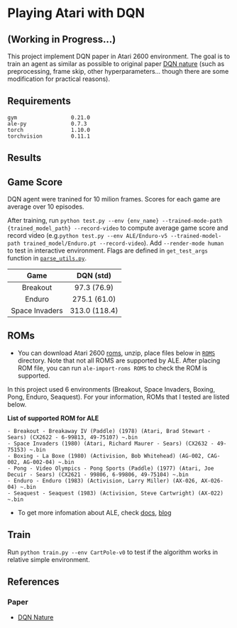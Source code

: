 # Playing Atari with DQN

## (Working in Progress...)

This project implement DQN paper in Atari 2600 environment. The goal is to train an agent as similar as possible to original paper [DQN nature](https://www.nature.com/articles/nature14236) (such as preprocessing, frame skip, other hyperparameters... though there are some modification for practical reasons).

## Requirements
```
gym                 0.21.0
ale-py              0.7.3
torch               1.10.0
torchvision         0.11.1
```

## Results

## Game Score
DQN agent were tranined for 10 milion frames. Scores for each game are average over 10 episodes.

After training, run
`python test.py --env {env_name} --trained-mode-path {trained_model_path} --record-video` to compute average game score and record video (e.g.`python test.py --env ALE/Enduro-v5 --trained-model-path trained_model/Enduro.pt --record-video`). Add `--render-mode human` to test in interactive environment. Flags are defined in `get_test_args` function in [`parse_utils.py`](parse_utils.py).


Game | DQN (std)
:---:|:---:
Breakout | 97.3 (76.9)
Enduro | 275.1 (61.0)
Space Invaders | 313.0 (118.4)



## ROMs
- You can  download Atari 2600 [roms](http://www.atarimania.com/rom_collection_archive_atari_2600_roms.html), unzip, place files below in [`ROMS`](ROMS) directory. Note that not all ROMS are supported by ALE. After placing ROM file, you can run `ale-import-roms ROMS` to check the ROM is supported.

In this project used 6 environments (Breakout, Space Invaders, Boxing, Pong, Enduro, Seaquest). For your information, ROMs that I tested are listed below.

**List of supported ROM for ALE**

	- Breakout - Breakaway IV (Paddle) (1978) (Atari, Brad Stewart - Sears) (CX2622 - 6-99813, 49-75107) ~.bin
	- Space Invaders (1980) (Atari, Richard Maurer - Sears) (CX2632 - 49-75153) ~.bin
	- Boxing - La Boxe (1980) (Activision, Bob Whitehead) (AG-002, CAG-002, AG-002-04) ~.bin
	- Pong - Video Olympics - Pong Sports (Paddle) (1977) (Atari, Joe Decuir - Sears) (CX2621 - 99806, 6-99806, 49-75104) ~.bin
	- Enduro - Enduro (1983) (Activision, Larry Miller) (AX-026, AX-026-04) ~.bin
	- Seaquest - Seaquest (1983) (Activision, Steve Cartwright) (AX-022) ~.bin
- To get more infomation about ALE, check [docs](https://github.com/mgbellemare/Arcade-Learning-Environment/tree/master/docs), [blog](https://github.com/mgbellemare/Arcade-Learning-Environment)

## Train
Run `python train.py --env CartPole-v0` to test if the algorithm works in relative simple environment.

## References
### Paper
- [DQN Nature](https://deepmind.com/research/publications/2019/human-level-control-through-deep-reinforcement-learning)

